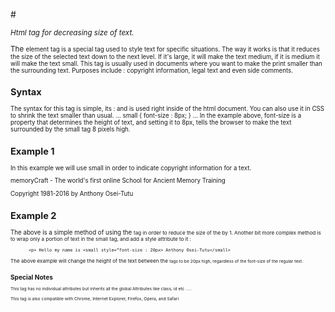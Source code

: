 #<small>


*Html tag for decreasing size of text.*


The <small>  element tag is a special tag used to style text for specific situations. The way it works is that it reduces the size of the selected text down to the next level. If it's large, it will make the text medium, if it is medium it will make the text small. This tag is usually used in documents where you want to make the print smaller than the surrounding text. Purposes include : copyright information, legal text and even side comments.


## Syntax
The syntax for this tag is simple, its : <small></small> and is used right inside of the html document.
You can also use it in CSS to shrink the text smaller than usual. 
...
small {
	font-size : 8px;
}
...
In the example above, font-size is a property that determines the height of text, and setting it to 8px, tells the browser to make the text surrounded by the small tag 8 pixels high.


## Example 1


In this example we will use small in order to indicate copyright information for a text.
<p> memoryCraft - The world's first online School for Ancient Memory Training</p>
<p>Copyright 1981-2016 by Anthony Osei-Tutu


## Example 2


The above is a simple method of using the <small> tag in order to reduce the size of the by 1. Another bit more complex method is to wrap only a portion of text in the small tag, and add a style attribute to it :


```
       <p> Hello my name is <small style=”font-size : 20px> Anthony Osei-Tutu</small>
```
The above example will change the height of the text between the <small> tags to be 20px high, regardless of the font-size of the regular text.


## Special Notes
This tag has no individual attributes but inherits all the global Attributes like class, id etc …..

This tag is also compatible with Chrome, Internet Explorer, Firefox, Opera, and Safari

